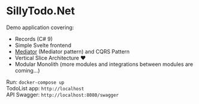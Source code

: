 # SillyTodo.Net

Demo application covering:

* Records (C# 9)
* Simple Svelte frontend
* [Mediator](https://github.com/jbogard/MediatR) (Mediator pattern) and CQRS Pattern 
* Vertical Slice Architecture ❤️
* Modular Monolith (more modules and integrations between modules are coming...)


Run: ``docker-compose up``   
TodoList app: ``http://localhost``  
API Swagger: ``http://localhost:8080/swagger``  

